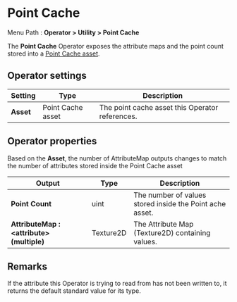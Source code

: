# Point Cache

Menu Path : **Operator > Utility > Point Cache**

The **Point Cache** Operator exposes the attribute maps and the point count stored into a [Point Cache asset](PointCaches.md).

## Operator settings

| **Setting** | **Type**          | **Description**                                 |
| ----------- | ----------------- | ----------------------------------------------- |
| **Asset**   | Point Cache asset | The point cache asset this Operator references. |

## Operator properties

Based on the **Asset**, the number of AttributeMap outputs changes to match the number of attributes stored inside the Point Cache asset

| **Output**                                 | **Type**  | **Description**                                          |
| ------------------------------------------ | --------- | -------------------------------------------------------- |
| **Point Count**                            | uint      | The number of values stored inside the Point ache asset. |
| **AttributeMap : \<attribute> (multiple)** | Texture2D | The Attribute Map (Texture2D) containing values.         |

## Remarks

If the attribute this Operator is trying to read from has not been written to, it returns the default standard value for its type.